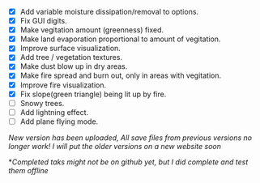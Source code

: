 - [x] Add variable moisture dissipation/removal to options.
- [x] Fix GUI digits.
- [x] Make vegitation amount (greenness) fixed.
- [x] Make land evaporation proportional to amount of vegitation.
- [x] Improve surface visualization.
- [x] Add tree / vegetation textures.
- [x] Make dust blow up in dry areas.
- [x] Make fire spread and burn out, only in areas with vegitation.
- [x] Improve fire visualization.
- [x] Fix slope(green triangle) being lit up by fire.
- [ ] Snowy trees.
- [ ] Add lightning effect.
- [ ] Add plane flying mode.

*New version has been uploaded, All save files from previous versions no longer work! I will put the older versions on a new website soon*


**Completed taks might not be on github yet, but I did complete and test them offline*

